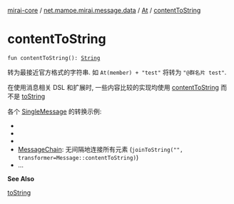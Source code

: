 [mirai-core](../../index.md) / [net.mamoe.mirai.message.data](../index.md) / [At](index.md) / [contentToString](./content-to-string.md)

# contentToString

`fun contentToString(): `[`String`](https://kotlinlang.org/api/latest/jvm/stdlib/kotlin/-string/index.html)

转为最接近官方格式的字符串. 如 `At(member) + "test"` 将转为 `"@群名片 test"`.

在使用消息相关 DSL 和扩展时, 一些内容比较的实现均使用 [contentToString](../-message/content-to-string.md) 而不是 [toString](../-message/to-string.md)

各个 [SingleMessage](../-single-message.md) 的转换示例:

*
*
*
* [MessageChain](../-message-chain/index.md): 无间隔地连接所有元素 (`joinToString("", transformer=Message::contentToString)`)
* ...

**See Also**

[toString](../-message/to-string.md)

